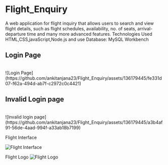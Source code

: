 # Flight_Enquiry
A web application for flight inquiry that allows users to search and view flight details, such as flight schedules, availability, no. of seats, arrival-departure time and many more advanced features. Technologies Used HTML,CSS,javaScript,Node.js and use Database: MySQL Workbench
<h2> Login Page  </h2> <br>
![Login Page](https://github.com/ankitanjana23/Flight_Enquiry/assets/136179445/fe331d07-f62a-494d-ab7f-c2972c0c4421)

<h2> Invalid Login page </h2> <br>
![lnvalid login page](https://github.com/ankitanjana23/Flight_Enquiry/assets/136179445/a3b4af91-56de-4aad-994f-a33ab18b7199)

Flight Interface

![Flight Interface](https://github.com/ankitanjana23/Flight_Enquiry/assets/136179445/e15fbf38-4422-4430-94ef-5aff91407d10)

Flight Logo 
![Flight Logo](https://github.com/ankitanjana23/Flight_Enquiry/assets/136179445/c74a5797-bae5-44e2-9633-c2e355b77cba)
